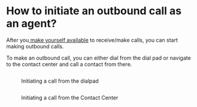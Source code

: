 # How to initiate an outbound call as an agent?

After you[ make yourself available](how-to-make-myself-available-to-accept-calls.md) to receive/make calls, you can start making outbound calls.

To make an outbound call, you can either dial from the dial pad or navigate to the contact center and call a contact from there.&#x20;

<figure><img src="../../../.gitbook/assets/image (1241).png" alt=""><figcaption><p>Initiating a call from the dialpad</p></figcaption></figure>

<figure><img src="../../../.gitbook/assets/image (305).png" alt=""><figcaption><p>Initiating a call from the Contact Center</p></figcaption></figure>
